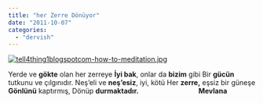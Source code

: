 ```yaml
---
title: "her Zerre Dönüyor"
date: "2011-10-07"
categories: 
  - "dervish"
---
```


[![tell4thing1blogspotcom-how-to-meditation.jpg](/uploads/2011/10/tell4thing1blogspotcom-how-to-meditation.jpg)](/uploads/2011/10/tell4thing1blogspotcom-how-to-meditation.jpg "tell4thing1blogspotcom-how-to-meditation.jpg")

[](/uploads/2011/10/b_zerre.jpg "b_zerre.jpg")Yerde ve **gökte** olan her zerreye **İyi bak**, onlar da **bizim** gibi Bir **gücün** tutkunu ve çılgınıdır. Neş’eli ve **neş’esiz**, iyi, kötü Her **zerre,** eşsiz bir güneşe **Gönlünü** kaptırmış, Dönüp **durmaktadır.**                               **Mevlana**
